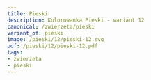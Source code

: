 ```yaml
---
title: Pieski
description: Kolorowanka Pieski - wariant 12
canonical: /zwierzeta/pieski
variant_of: pieski
image: /pieski/12/pieski-12.svg
pdf: /pieski/12/pieski-12.pdf
tags:
- zwierzeta
- pieski
---
```

